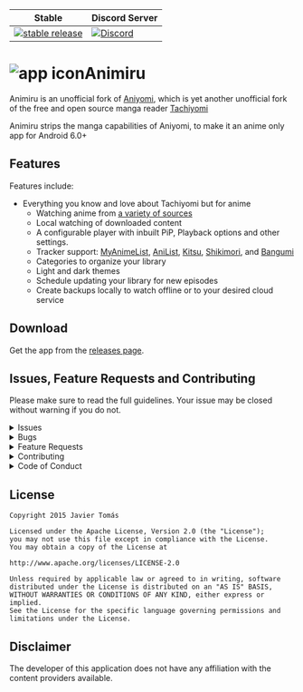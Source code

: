 | Stable | Discord Server |
|--------|----------------|
[![stable release](https://img.shields.io/github/release/Quickdesh/Animiru.svg?maxAge=3600&label=download)](https://github.com/Quickdesh/Animiru/releases) | [![Discord](https://img.shields.io/discord/1009125884491468861?label=discord&labelColor=7289da&color=2c2f33&style=flat)](https://discord.gg/yDuHDMwxhv) |

# ![app icon](.github/readme-images/app-icon.png)Animiru
Animiru is an unofficial fork of [Aniyomi](https://github.com/jmir1/aniyomi), which is yet another unofficial fork of the free and open source manga reader [Tachiyomi](https://github.com/tachiyomiorg/tachiyomi)

Animiru strips the manga capabilities of Aniyomi, to make it an anime only app for Android 6.0+


## Features

Features include:

* Everything you know and love about Tachiyomi but for anime
  * Watching anime from [a variety of sources](https://github.com/jmir1/aniyomi-extensions)
  * Local watching of downloaded content
  * A configurable player with inbuilt PiP, Playback options and other settings.
  * Tracker support: [MyAnimeList](https://myanimelist.net/), [AniList](https://anilist.co/), [Kitsu](https://kitsu.io/), [Shikimori](https://shikimori.one), and [Bangumi](https://bgm.tv/)
  * Categories to organize your library
  * Light and dark themes
  * Schedule updating your library for new episodes
  * Create backups locally to watch offline or to your desired cloud service

## Download
Get the app from the [releases page](https://github.com/Quickdesh/Animiru/releases).

## Issues, Feature Requests and Contributing

Please make sure to read the full guidelines. Your issue may be closed without warning if you do not.

<details><summary>Issues</summary>

1. **Before reporting a new issue, take a look at the already opened [issues](https://github.com/Quickdesh/Animiru/issues).**
2. If you are unsure, ask here: [![Discord](https://img.shields.io/discord/1009125884491468861?label=discord&labelColor=7289da&color=2c2f33&style=flat)](https://discord.gg/yDuHDMwxhv)

</details>

<details><summary>Bugs</summary>

* Include version (More → About → Version)
* If not latest, try updating, it may have already been solved
* Preview version is equal to the number of commits as seen in the main page
* Include steps to reproduce (if not obvious from description)
* Include screenshot (if needed)
* If it could be device-dependent, try reproducing on another device (if possible)
* Don't group unrelated requests into one issue

DO: https://github.com/tachiyomiorg/tachiyomi/issues/24 https://github.com/tachiyomiorg/tachiyomi/issues/71

DON'T: https://github.com/tachiyomiorg/tachiyomi/issues/75

</details>

<details><summary>Feature Requests</summary>

* Write a detailed issue, explaining what it should do or how. Avoid writing just "like X app does"
* Include screenshot (if needed)

Source requests should be created at https://github.com/jmir1/aniyomi-extensions, they do not belong in this repository.
</details>

<details><summary>Contributing</summary>

See [CONTRIBUTING.md](./CONTRIBUTING.md).
</details>

<details><summary>Code of Conduct</summary>

See [CODE_OF_CONDUCT.md](./CODE_OF_CONDUCT.md).
</details>


## License

    Copyright 2015 Javier Tomás

    Licensed under the Apache License, Version 2.0 (the "License");
    you may not use this file except in compliance with the License.
    You may obtain a copy of the License at

    http://www.apache.org/licenses/LICENSE-2.0

    Unless required by applicable law or agreed to in writing, software
    distributed under the License is distributed on an "AS IS" BASIS,
    WITHOUT WARRANTIES OR CONDITIONS OF ANY KIND, either express or implied.
    See the License for the specific language governing permissions and
    limitations under the License.

## Disclaimer

The developer of this application does not have any affiliation with the content providers available.
